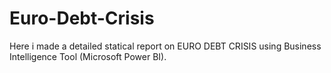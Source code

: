 # Euro-Debt-Crisis
Here i made a detailed statical report on EURO DEBT CRISIS using Business Intelligence Tool (Microsoft Power BI).
